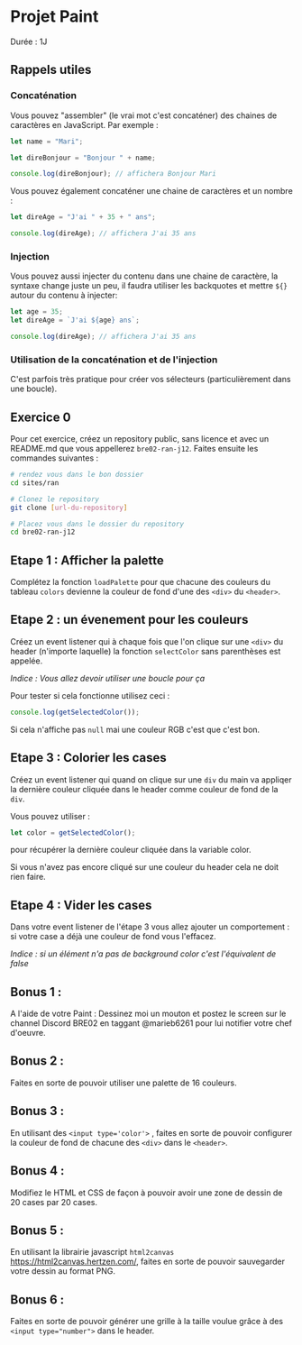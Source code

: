 # Projet Paint

Durée : 1J

## Rappels utiles

### Concaténation

Vous pouvez "assembler" (le vrai mot c'est concaténer) des chaines de caractères en JavaScript. Par exemple :

```js
let name = "Mari";

let direBonjour = "Bonjour " + name;

console.log(direBonjour); // affichera Bonjour Mari
```

Vous pouvez également concaténer une chaine de caractères et un nombre : 

```js
let direAge = "J'ai " + 35 + " ans";

console.log(direAge); // affichera J'ai 35 ans
```

### Injection

Vous pouvez aussi injecter du contenu dans une chaine de caractère, la syntaxe change 
juste un peu, il faudra utiliser les backquotes et mettre `${}` autour du contenu à  injecter:

```js
let age = 35;
let direAge = `J'ai ${age} ans`;

console.log(direAge); // affichera J'ai 35 ans
```

### Utilisation de la concaténation et de l'injection

C'est parfois très pratique pour créer vos sélecteurs (particulièrement dans une boucle).

## Exercice 0

Pour cet exercice, créez un repository public, sans licence et avec un README.md que vous appellerez `bre02-ran-j12`. Faites ensuite les commandes suivantes :

```sh
# rendez vous dans le bon dossier
cd sites/ran

# Clonez le repository
git clone [url-du-repository]

# Placez vous dans le dossier du repository
cd bre02-ran-j12
```


## Etape 1 : Afficher la palette

Complétez la fonction `loadPalette` pour que chacune des couleurs du tableau `colors` devienne la couleur de fond d'une des `<div>` du `<header>`.


## Etape 2 : un évenement pour les couleurs

Créez un event listener qui à  chaque fois que l'on clique sur une `<div>` du header (n'importe laquelle) la fonction `selectColor` sans parenthèses est appelée.

*Indice : Vous allez devoir utiliser une boucle pour ça*

Pour tester si cela fonctionne utilisez ceci : 

```js
console.log(getSelectedColor());
```

Si cela n'affiche pas `null` mai une couleur RGB c'est que c'est bon.


## Etape 3 : Colorier les cases

Créez un event listener qui quand on clique sur une `div` du main va appliqer la dernière couleur cliquée dans le header comme couleur de fond de la `div`.

Vous pouvez utiliser : 

```js
let color = getSelectedColor(); 
```

pour récupérer la dernière couleur cliquée dans la variable color.

Si vous n'avez pas encore cliqué sur une couleur du header cela ne doit rien faire.


## Etape 4 : Vider les cases

Dans votre event listener de l'étape 3 vous allez ajouter un comportement : si votre case a déjà  une couleur de fond vous l'effacez.

*Indice : si un élément n'a pas de background color c'est l'équivalent de false*


## Bonus 1 :

A l'aide de votre Paint : Dessinez moi un mouton et postez le screen sur le channel Discord BRE02 en taggant @marieb6261 pour lui notifier votre chef d'oeuvre.


## Bonus 2 :

Faites en sorte de pouvoir utiliser une palette de 16 couleurs.


## Bonus 3 :

En utilisant des `<input type='color'>` , faites en sorte de pouvoir configurer la couleur de fond de chacune des `<div>` dans le `<header>`.


## Bonus 4 :

Modifiez le HTML et CSS de façon à pouvoir avoir une zone de dessin de 20 cases par 20 cases.


## Bonus 5 :

En utilisant la librairie javascript `html2canvas` https://html2canvas.hertzen.com/, faites en sorte de pouvoir sauvegarder votre dessin au format PNG.


## Bonus 6 :

Faites en sorte de pouvoir générer une grille à  la taille voulue grâce à  des `<input type="number">` dans le header.
